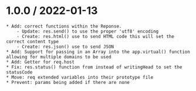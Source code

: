 1.0.0 / 2022-01-13
===================

    * Add: correct functions within the Reponse.
        - Update: res.send() to use the proper 'utf8' encoding
        - Create: res.html() use to send HTML code this will set the correct content type
        - Create: res.json() use to send JSON
    * Add: Support for passing in an Array into the app.virtual() function allowing for multiple domains to be used
    * Add: Getter for req.host
    * Fix: res.status() function from instead of writingHead to set the statusCode
    * Move: req extended variables into their prototype file
    * Prevent: params being added if there are none